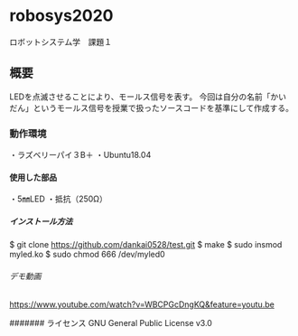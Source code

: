 # robosys2020
ロボットシステム学　課題１

## 概要
LEDを点滅させることにより、モールス信号を表す。
今回は自分の名前「かいだん」というモールス信号を授業で扱ったソースコードを基準にして作成する。

### 動作環境
・ラズベリーパイ３B＋
・Ubuntu18.04

#### 使用した部品
・5㎜LED
・抵抗（250Ω）

##### インストール方法
$ git clone https://github.com/dankai0528/test.git
$ make
$ sudo insmod myled.ko
$ sudo chmod 666 /dev/myled0

###### デモ動画
https://www.youtube.com/watch?v=WBCPGcDngKQ&feature=youtu.be

####### ライセンス
GNU General Public License v3.0
